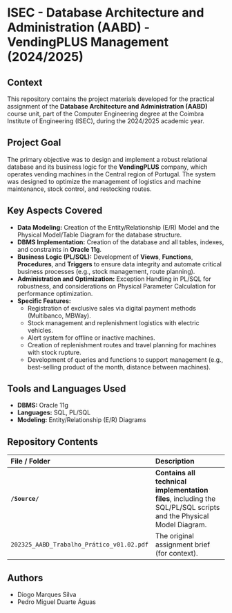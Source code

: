 # ISEC - Database Architecture and Administration (AABD) - VendingPLUS Management (2024/2025)

## Context

This repository contains the project materials developed for the practical assignment of the **Database Architecture and Administration (AABD)** course unit, part of the Computer Engineering degree at the Coimbra Institute of Engineering (ISEC), during the 2024/2025 academic year.

## Project Goal

The primary objective was to design and implement a robust relational database and its business logic for the **VendingPLUS** company, which operates vending machines in the Central region of Portugal. The system was designed to optimize the management of logistics and machine maintenance, stock control, and restocking routes.

## Key Aspects Covered

* **Data Modeling:** Creation of the Entity/Relationship (E/R) Model and the Physical Model/Table Diagram for the database structure.
* **DBMS Implementation:** Creation of the database and all tables, indexes, and constraints in **Oracle 11g**.
* **Business Logic (PL/SQL):** Development of **Views**, **Functions**, **Procedures**, and **Triggers** to ensure data integrity and automate critical business processes (e.g., stock management, route planning).
* **Administration and Optimization:** Exception Handling in PL/SQL for robustness, and considerations on Physical Parameter Calculation for performance optimization.
* **Specific Features:**
    * Registration of exclusive sales via digital payment methods (Multibanco, MBWay).
    * Stock management and replenishment logistics with electric vehicles.
    * Alert system for offline or inactive machines.
    * Creation of replenishment routes and travel planning for machines with stock rupture.
    * Development of queries and functions to support management (e.g., best-selling product of the month, distance between machines).

## Tools and Languages Used

* **DBMS:** Oracle 11g
* **Languages:** SQL, PL/SQL
* **Modeling:** Entity/Relationship (E/R) Diagrams

## Repository Contents

| File / Folder | Description |
| :--- | :--- |
| **`/Source/`** | **Contains all technical implementation files**, including the SQL/PL/SQL scripts and the Physical Model Diagram. |
| `202325_AABD_Trabalho_Prático_v01.02.pdf` | The original assignment brief (for context). |

## Authors

* Diogo Marques Silva
* Pedro Miguel Duarte Águas
